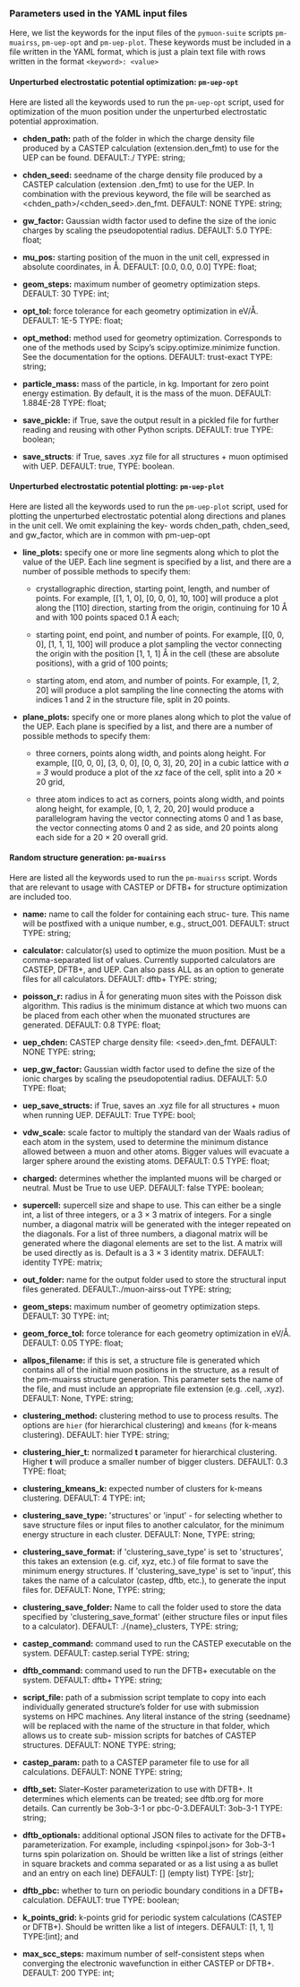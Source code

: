 ### Parameters used in the YAML input files 

Here, we list the keywords for the input files of the `pymuon-suite` scripts `pm-muairss`, `pm-uep-opt` and `pm-uep-plot`.
These keywords must be included in a file written in the YAML format, which is just a plain text file with rows written in
the format `<keyword>: <value>`

#### Unperturbed electrostatic potential optimization: `pm-uep-opt`

Here are listed all the keywords used to run the `pm-uep-opt` script, used for optimization of the muon position under 
the unperturbed electrostatic potential approximation.

* **chden_path:** path of the folder in which the charge density file produced by a CASTEP calculation (extension.den_fmt) to use
for the UEP can be found. DEFAULT:./ TYPE: string;

* **chden_seed:** seedname of the charge density file produced by a CASTEP calculation (extension .den_fmt) to use for the
UEP. In combination with the previous keyword, the file will be searched as <chden_path>/<chden_seed>.den_fmt. DEFAULT: NONE TYPE: string;

* **gw_factor:** Gaussian width factor used to define the size of the ionic charges by scaling the pseudopotential radius.
 DEFAULT: 5.0 TYPE: float;
 
* **mu_pos:** starting position of the muon in the unit cell, expressed in absolute coordinates, in Å. DEFAULT: \[0.0, 0.0, 0.0\] TYPE: float;

* **geom_steps:** maximum number of geometry optimization steps. DEFAULT: 30 TYPE: int;

* **opt_tol:** force tolerance for each geometry optimization in eV/Å. DEFAULT: 1E-5 TYPE: float;

* **opt_method:** method used for geometry optimization. Corresponds to one of the methods used by Scipy’s scipy.optimize.minimize function. 
See the documentation for the options. DEFAULT: trust-exact TYPE: string;

* **particle_mass:** mass of the particle, in kg. Important for zero point energy estimation. By default, it is the mass of the muon. 
DEFAULT: 1.884E-28 TYPE: float; 

* **save_pickle:** if True, save the output result in a pickled file for further reading and reusing with other Python scripts. DEFAULT: true TYPE: boolean;

* **save_structs**: if True, saves .xyz file for all structures + muon optimised with UEP. DEFAULT: true, TYPE: boolean.
 
#### Unperturbed electrostatic potential plotting: `pm-uep-plot`

Here are listed all the keywords used to run the `pm-uep-plot` script, used for plotting the unperturbed electrostatic potential along directions and planes in the unit cell. We omit explaining the key- words chden_path, chden_seed, and gw_factor, which are in common with pm-uep-opt 

* **line_plots:** specify one or more line segments along which to plot the value of the UEP. Each line segment is specified by a list, and there are a number of possible methods to specify them:

  * crystallographic direction, starting point, length, and number of points. For example, \[\[1, 1, 0\], \[0, 0, 0\], 10, 100\]
    will produce a plot along the \[110\] direction, starting from the origin, continuing for 10 Å and with 100 points spaced 0.1 Å each;
    
  * starting point, end point, and number of points. For example, \[\[0, 0, 0\], \[1, 1, 1\], 100\] will produce a plot sampling the vector 
    connecting the origin with the position \[1, 1, 1\] Å in the cell (these are absolute positions), with a grid of 100 points;
    
  * starting atom, end atom, and number of points. For example, \[1, 2, 20\] will produce a plot sampling the line connecting the
    atoms with indices 1 and 2 in the structure file, split in 20 points.
    
* **plane_plots:** specify one or more planes along which to plot the value of the UEP. Each plane is specified by a list, and there are a number of       possible methods to specify them:

  * three corners, points along width, and points along height. For example, \[\[0, 0, 0\], \[3, 0, 0\], \[0, 0, 3\], 20, 20\] in a cubic lattice 
    with *a = 3* would produce a plot of the *xz* face of the cell, split into a 20 × 20 grid,
    
  * three atom indices to act as corners, points along width, and points along height, for example, \[0, 1, 2, 20, 20\] would produce a parallelogram
    having the vector connecting atoms 0 and 1 as base, the vector connecting atoms 0 and 2 as side, and 20 points along each side for a 20 × 20 overall grid.

#### Random structure generation: `pm-muairss`

Here are listed all the keywords used to run the `pm-muairss` script. Words that are relevant to usage with CASTEP or DFTB+ for structure optimization are included too.  

* **name:** name to call the folder for containing each struc- ture. This name will be postfixed with a unique number, e.g., struct_001. DEFAULT: struct TYPE: string;

* **calculator:** calculator(s) used to optimize the muon position. Must be a comma-separated list of values. Currently supported calculators are CASTEP, DFTB+, and UEP. Can also pass ALL as an option to generate files for all calculators. DEFAULT: dftb+ TYPE: string;

* **poisson_r:** radius in Å for generating muon sites with the Poisson disk algorithm. This radius is the minimum distance at which two muons can be placed from each other when the muonated structures are generated. DEFAULT: 0.8 TYPE: float;

* **uep_chden:** CASTEP charge density file: \<seed\>.den_fmt. DEFAULT: NONE TYPE: string;

* **uep_gw_factor:** Gaussian width factor used to define the size of the ionic charges by scaling the pseudopotential radius. DEFAULT: 5.0 TYPE: float;

* **uep_save_structs:** if True, saves an .xyz file for all structures + muon when running UEP. DEFAULT: True TYPE: bool;

* **vdw_scale:** scale factor to multiply the standard van der Waals radius of each atom in the system, used to determine the minimum distance allowed between a muon and other atoms. Bigger values will evacuate a larger sphere around the existing atoms. DEFAULT: 0.5 TYPE: float;

* **charged:** determines whether the implanted muons will be charged or neutral. Must be True to use UEP. DEFAULT: false TYPE: boolean;

* **supercell:** supercell size and shape to use. This can either be a single int, a list of three integers, or a 3 × 3 matrix of integers. For a single number, a diagonal matrix will be generated with the integer repeated on the diagonals. For a list of three numbers, a diagonal matrix will be generated where the diagonal elements are set to the list. A matrix will be used directly as is. Default is a 3 × 3 identity matrix. DEFAULT: identity TYPE: matrix;

* **out_folder:** name for the output folder used to store the structural input files generated. DEFAULT:./muon-airss-out TYPE: string;

* **geom_steps:** maximum number of geometry optimization steps. DEFAULT: 30 TYPE: int;

* **geom_force_tol:** force tolerance for each geometry optimization in eV/Å. DEFAULT: 0.05 TYPE: float;

* **allpos_filename:** if this is set, a structure file is generated which contains all of the initial muon positions in the structure, as a result of the pm-muairss structure generation. This parameter sets the name of the file, and must include an appropriate file extension (e.g. .cell, .xyz). DEFAULT: None, TYPE: string;

* **clustering_method:** clustering method to use to process results. The options are `hier` (for hierarchical clustering) and `kmeans` (for k-means clustering). DEFAULT: hier TYPE: string;

* **clustering_hier_t:** normalized **t** parameter for hierarchical clustering. Higher **t** will produce a smaller number of bigger clusters. DEFAULT: 0.3 TYPE: float;

* **clustering_kmeans_k:** expected number of clusters for k-means clustering. DEFAULT: 4 TYPE: int;

* **clustering_save_type:** 'structures' or 'input' - for selecting whether to save structure files or input files to another calculator, for the minimum energy structure in each cluster. DEFAULT: None, TYPE: string;

* **clustering_save_format:** if 'clustering_save_type' is set to 'structures', this takes an extension (e.g. cif, xyz, etc.) of file format to save the minimum energy structures. If 'clustering_save_type' is set to 'input', this takes the name of a calculator (castep, dftb, etc.), to generate the input files for. DEFAULT: None, TYPE: string;

* **clustering_save_folder:** Name to call the folder used to store the data specified by 'clustering_save_format' (either structure files or input files to a calculator). DEFAULT: ./{name}_clusters, TYPE: string; 

* **castep_command:** command used to run the CASTEP executable on the system. DEFAULT: castep.serial TYPE: string;

* **dftb_command:** command used to run the DFTB+ executable on the system. DEFAULT: dftb+ TYPE: string;

* **script_file:** path of a submission script template to copy into each individually generated structure’s folder for use with submission systems on HPC machines. Any literal instance of the string \{seedname\} will be replaced with the name of the structure in that folder, which allows us to create sub- mission scripts for batches of CASTEP structures. DEFAULT: NONE TYPE: string;

* **castep_param:** path to a CASTEP parameter file to use for all calculations. DEFAULT: NONE TYPE: string;

* **dftb_set:** Slater–Koster parameterization to use with DFTB+. It determines which elements can be treated; see dftb.org for more details. Can currently be 3ob-3-1 or pbc-0-3.DEFAULT: 3ob-3-1 TYPE: string;

* **dftb_optionals:** additional optional JSON files to activate for the DFTB+ parameterization. For example, including \<spinpol.json\> for 3ob-3-1 turns spin polarization on. Should be written like a list of strings (either in square brackets and comma separated or as a list using a as bullet and an entry on each line) DEFAULT: \[\] (empty list) TYPE: \[str\];

* **dftb_pbc:** whether to turn on periodic boundary conditions in a DFTB+ calculation. DEFAULT: true TYPE: boolean; 

* **k_points_grid:** k-points grid for periodic system calculations (CASTEP or DFTB+). Should be written like a list of integers.  DEFAULT: \[1, 1, 1\] TYPE:\[int\]; and

* **max_scc_steps:** maximum number of self-consistent steps when converging the electronic wavefunction in either CASTEP or DFTB+. DEFAULT: 200 TYPE: int;





